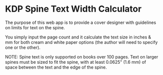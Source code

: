# KDP Spine Text Width Calculator

The purpose of this web app is to provide a cover designer with guidelines on limits for text on the spine.

You simply input the page count and it calculate the text size in inches & mm for both cream and white paper options (the author will need to specify one or the other).

NOTE: Spine text is only supported on books over 100 pages. Text on larger spines must be sized to fit the spine, with at least 0.0625" (1.6 mm) of space between the text and the edge of the spine.


